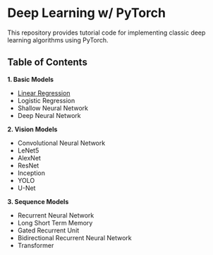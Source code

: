 # Deep Learning w/ PyTorch

This repository provides tutorial code for implementing classic deep learning algorithms using PyTorch.
## Table of Contents

**1. Basic Models**
- [Linear Regression](https://github.com/phpfontana/deep-learning-pytorch/blob/main/models/linear-regression.py)
- Logistic Regression
- Shallow Neural Network
- Deep Neural Network 

**2. Vision Models**
- Convolutional Neural Network
- LeNet5
- AlexNet
- ResNet
- Inception
- YOLO
- U-Net

**3. Sequence Models**
- Recurrent Neural Network
- Long Short Term Memory
- Gated Recurrent Unit 
- Bidirectional Recurrent Neural Network
- Transformer


